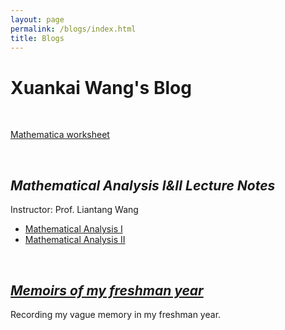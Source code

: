 ```yaml
---
layout: page
permalink: /blogs/index.html
title: Blogs
---
```


# Xuankai Wang's Blog

<br>

[Mathematica worksheet](https://github.com/starryious/KamdenWang2003.github.io/blob/main/files/mathematica/worksheet)

<br>

## *Mathematical Analysis Ⅰ&Ⅱ Lecture Notes*

Instructor: Prof. Liantang Wang

- [Mathematical Analysis Ⅰ](https://github.com/starryious/KamdenWang2003.github.io/blob/main/files/analysis/数学分析Ⅰ.pdf)
- [Mathematical Analysis Ⅱ](https://github.com/starryious/KamdenWang2003.github.io/blob/main/files/analysis/数学分析Ⅱ.pdf)

<br>

## [*Memoirs of my freshman year*](https://starryious.github.io/KamdenWang2003.github.io/blogs/freshman)

Recording my vague memory in my freshman year. 

<br>
